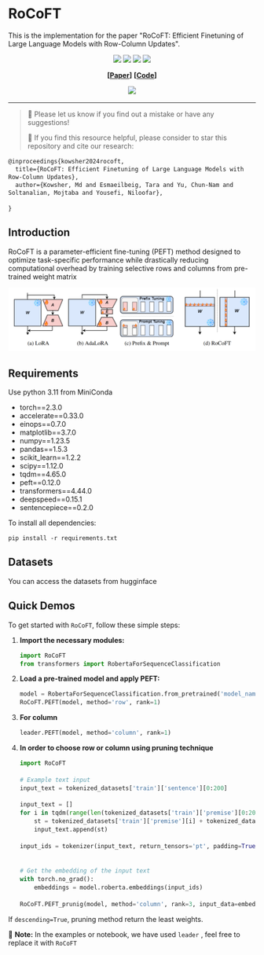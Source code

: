# RoCoFT

This is the implementation for the paper "RoCoFT: Efficient Finetuning of Large Language Models with Row-Column Updates".


<div align="center">

![](https://img.shields.io/github/last-commit/Kowsher/RoCoFT?color=green)
![](https://img.shields.io/github/stars/Kowsher/RoCoFT?color=yellow)
![](https://img.shields.io/github/forks/Kowsher/RoCoFT?color=lightblue)
![](https://img.shields.io/badge/PRs-Welcome-green)

</div>

<div align="center">

**[<a href="https://arxiv.org/abs/2409.10927">Paper</a>]**
**[<a href="https://github.com/Kowsher/Propulsion">Code</a>]**


</div>


<p align="center">

<img src="./figures/propulsion_compare.png" width="770">

</p>

---
>
> 🙋 Please let us know if you find out a mistake or have any suggestions!
> 
> 🌟 If you find this resource helpful, please consider to star this repository and cite our research:

```
@inproceedings{kowsher2024rocoft,
  title={RoCoFT: Efficient Finetuning of Large Language Models with Row-Column Updates},
  author={Kowsher, Md and Esmaeilbeig, Tara and Yu, Chun-Nam and Soltanalian, Mojtaba and Yousefi, Niloofar},
  
}
```

## Introduction
 RoCoFT is a  parameter-efficient fine-tuning (PEFT) method designed to optimize task-specific performance while drastically reducing computational overhead by training selective rows and columns from pre-trained weight matrix

<p align="center">

<img src="./figures/rocoft.png" width="570">

</p>


## Requirements
Use python 3.11 from MiniConda

- torch==2.3.0
- accelerate==0.33.0
- einops==0.7.0
- matplotlib==3.7.0
- numpy==1.23.5
- pandas==1.5.3
- scikit_learn==1.2.2
- scipy==1.12.0
- tqdm==4.65.0
- peft==0.12.0
- transformers==4.44.0
- deepspeed==0.15.1
- sentencepiece==0.2.0


To install all dependencies:
```
pip install -r requirements.txt
```

## Datasets
You can access the datasets from hugginface

## Quick Demos

To get started with `RoCoFT`, follow these simple steps:

1. **Import the necessary modules:**

    ```python
    import RoCoFT
    from transformers import RobertaForSequenceClassification
    ```

2. **Load a pre-trained model and apply PEFT:**

    ```python
    model = RobertaForSequenceClassification.from_pretrained('model_name')
    RoCoFT.PEFT(model, method='row', rank=1) 
    ```

3. **For column**

    ```python
    leader.PEFT(model, method='column', rank=1) 
    ```
4. **In order to choose row or column using pruning technique**

    ```python
    import RoCoFT
    
    # Example text input
    input_text = tokenized_datasets['train']['sentence'][0:200]
    
    input_text = []
    for i in tqdm(range(len(tokenized_datasets['train']['premise'][0:200]))):
        st = tokenized_datasets['train']['premise'][i] + tokenized_datasets['train']['hypothesis'][i]
        input_text.append(st)
       
    input_ids = tokenizer(input_text, return_tensors='pt', padding=True, truncation=True)['input_ids']
    
    
    # Get the embedding of the input text
    with torch.no_grad():
        embeddings = model.roberta.embeddings(input_ids)

    RoCoFT.PEFT_prunig(model, method='column', rank=3, input_data=embeddings, descending=False)
    ```

    
If `descending=True`, pruning method return the least weights. 

🚩 **Note:** In the examples or notebook, we have used `leader` ,  feel free to replace it with  `RoCoFT`
